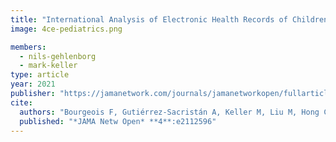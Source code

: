 ```yaml
---
title: "International Analysis of Electronic Health Records of Children and Youth Hospitalized With COVID-19 Infection in 6 Countries"
image: 4ce-pediatrics.png

members:
  - nils-gehlenborg
  - mark-keller
type: article
year: 2021
publisher: "https://jamanetwork.com/journals/jamanetworkopen/fullarticle/2780925"
cite:
  authors: "Bourgeois F, Gutiérrez-Sacristán A, Keller M, Liu M, Hong C, Bonzel C, Tan A, Aronow B, Boeker M, Booth J, Cruz Rojo J, Devkota B, García Barrio N, Gehlenborg N, Geva A, Hanauer D, Hutch M, Issitt R, Klann J, Luo Y, Mandl K, Mao C, Moal B, Moshal K, Murphy S, Neuraz A, Yuan Ngiam K, Omenn G, Patel L, Pedrera Jiménez M, Sebire N, Serrano Balazote P, Serret-Larmande A, South A, Spiridou A, Taylor D, Tippmann P, Visweswaran S, Weber G, Kohane I, Cai T, Avillach P; for the Consortium for Clinical Characterization of COVID-19 by EHR (4CE)"
  published: "*JAMA Netw Open* **4**:e2112596"
---
```

